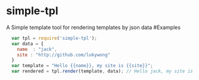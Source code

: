 # simple-tpl
A Simple template tool for rendering templates by json data
#Examples
```javascript
  var tpl = require('simple-tpl');
  var data = {
    name  : "jack",
    site : "http://github.com/lukywong"
  }
  var template = "Hello {{name}}, my site is {{site}}"; 
  var rendered = tpl.render(template, data); // Hello jack, my site is http://github.com/lukywong
  
```

